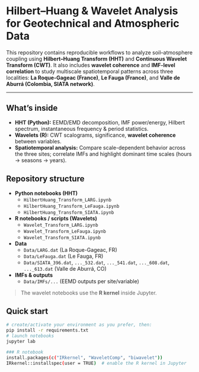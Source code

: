 # Hilbert–Huang & Wavelet Analysis for Geotechnical and Atmospheric Data

This repository contains reproducible workflows to analyze soil–atmosphere coupling using **Hilbert–Huang Transform (HHT)** and **Continuous Wavelet Transform (CWT)**. It also includes **wavelet coherence** and **IMF-level correlation** to study multiscale spatiotemporal patterns across three localities: **La Roque-Gageac (France)**, **Le Fauga (France)**, and **Valle de Aburrá (Colombia, SIATA network)**.

---

## What’s inside
- **HHT (Python):** EEMD/EMD decomposition, IMF power/energy, Hilbert spectrum, instantaneous frequency & period statistics.
- **Wavelets (R):** CWT scalograms, significance, **wavelet coherence** between variables.
- **Spatiotemporal analysis:** Compare scale-dependent behavior across the three sites; correlate IMFs and highlight dominant time scales (hours → seasons → years).

## Repository structure
- **Python notebooks (HHT)**
  - `HilbertHuang_Transform_LARG.ipynb`
  - `HilbertHuang_Transform_LeFauga.ipynb`
  - `HilbertHuang_Transform_SIATA.ipynb`
- **R notebooks / scripts (Wavelets)**
  - `Wavelet_Transform_LARG.ipynb`
  - `Wavelet_Transform_LeFauga.ipynb`
  - `Wavelet_Transform_SIATA.ipynb`
- **Data**
  - `Data/LARG.dat` (La Roque-Gageac, FR)
  - `Data/LeFauga.dat` (Le Fauga, FR)
  - `Data/SIATA_396.dat`, `..._532.dat`, `..._541.dat`, `..._608.dat`, `..._613.dat` (Valle de Aburrá, CO)
- **IMFs & outputs**
  - `Data/IMFs/...` (EEMD outputs per site/variable)

> The wavelet notebooks use the **R kernel** inside Jupyter.

## Quick start

```bash
# create/activate your environment as you prefer, then:
pip install -r requirements.txt
# launch notebooks
jupyter lab

### R notebook
install.packages(c("IRkernel", "WaveletComp", "biwavelet"))
IRkernel::installspec(user = TRUE)  # enable the R kernel in Jupyter


